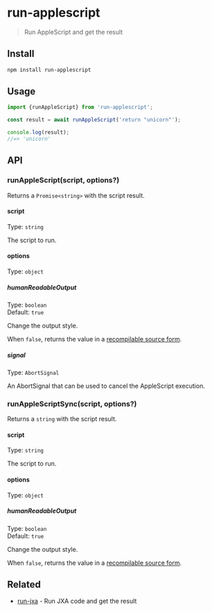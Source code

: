 # run-applescript

> Run AppleScript and get the result

## Install

```sh
npm install run-applescript
```

## Usage

```js
import {runAppleScript} from 'run-applescript';

const result = await runAppleScript('return "unicorn"');

console.log(result);
//=> 'unicorn'
```

## API

### runAppleScript(script, options?)

Returns a `Promise<string>` with the script result.

#### script

Type: `string`

The script to run.

#### options

Type: `object`

##### humanReadableOutput

Type: `boolean`\
Default: `true`

Change the output style.

When `false`, returns the value in a [recompilable source form](https://ss64.com/osx/osascript.html).

##### signal

Type: `AbortSignal`

An AbortSignal that can be used to cancel the AppleScript execution.

### runAppleScriptSync(script, options?)

Returns a `string` with the script result.

#### script

Type: `string`

The script to run.

#### options

Type: `object`

##### humanReadableOutput

Type: `boolean`\
Default: `true`

Change the output style.

When `false`, returns the value in a [recompilable source form](https://ss64.com/osx/osascript.html).

## Related

- [run-jxa](https://github.com/sindresorhus/run-jxa) - Run JXA code and get the result
